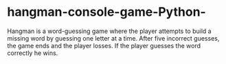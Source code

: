 # hangman-console-game-Python-
Hangman is a word-guessing game where the player attempts to build a missing word by guessing one letter at a time. After five incorrect guesses, the game ends and the player losses. If the player guesses the word correctly he wins.
